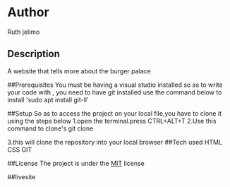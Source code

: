 # Author
Ruth jelimo

## Description
A website that tells more about the burger palace
 
 ##Prerequisites
 You must be having a visual studio installed so as to write your code with ,
 you need to have git installed 
 use the command below to install
 'sudo apt install git-ll'
 
 ##Setup
 So as to access the project on your local file,you have to clone it using the steps below
   1.open the terminal.press CTRL+ALT+T
   2.Use this command to clone's git clone 
   
   
   3.this will clone the repository into your local browser
##Tech used
   HTML
   CSS
   GIT
  
 ##License
 The project is under the [MIT](license) license
 
 ##livesite
     
   


